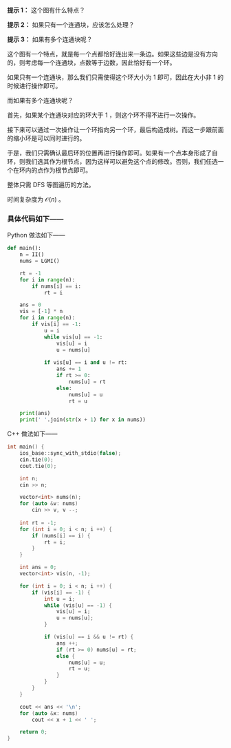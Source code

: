 **提示 1：** 这个图有什么特点？

**提示 2：** 如果只有一个连通块，应该怎么处理？

**提示 3：** 如果有多个连通块呢？

这个图有一个特点，就是每一个点都恰好连出来一条边。如果这些边是没有方向的，则考虑每一个连通块，点数等于边数，因此恰好有一个环。

如果只有一个连通块，那么我们只需使得这个环大小为 $1$ 即可，因此在大小非 $1$ 的时候进行操作即可。

而如果有多个连通块呢？

首先，如果某个连通块对应的环大于 $1$ ，则这个环不得不进行一次操作。

接下来可以通过一次操作让一个环指向另一个环，最后构造成树。而这一步跟前面的缩小环是可以同时进行的。

于是，我们只需确认最后环的位置再进行操作即可。如果有一个点本身形成了自环，则我们选其作为根节点，因为这样可以避免这个点的修改。否则，我们任选一个在环内的点作为根节点即可。

整体只需 DFS 等图遍历的方法。

时间复杂度为 $\mathcal{O}(n)$ 。

### 具体代码如下——

Python 做法如下——

```Python []
def main():
    n = II()
    nums = LGMI()

    rt = -1
    for i in range(n):
        if nums[i] == i:
            rt = i

    ans = 0
    vis = [-1] * n
    for i in range(n):
        if vis[i] == -1:
            u = i
            while vis[u] == -1:
                vis[u] = i
                u = nums[u]
            
            if vis[u] == i and u != rt:
                ans += 1
                if rt >= 0:
                    nums[u] = rt
                else:
                    nums[u] = u
                    rt = u

    print(ans)
    print(' '.join(str(x + 1) for x in nums))
```

C++ 做法如下——

```cpp []
int main() {
    ios_base::sync_with_stdio(false);
    cin.tie(0);
    cout.tie(0);

    int n;
    cin >> n;

    vector<int> nums(n);
    for (auto &v: nums)
        cin >> v, v --;
    
    int rt = -1;
    for (int i = 0; i < n; i ++) {
        if (nums[i] == i) {
            rt = i;
        }
    }

    int ans = 0;
    vector<int> vis(n, -1);

    for (int i = 0; i < n; i ++) {
        if (vis[i] == -1) {
            int u = i;
            while (vis[u] == -1) {
                vis[u] = i;
                u = nums[u];
            }

            if (vis[u] == i && u != rt) {
                ans ++;
                if (rt >= 0) nums[u] = rt;
                else {
                    nums[u] = u;
                    rt = u;
                }
            }
        }
    }

    cout << ans << '\n';
    for (auto &x: nums)
        cout << x + 1 << ' ';

    return 0;
}
```